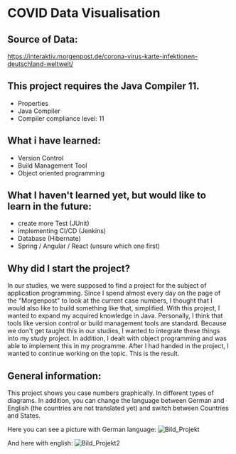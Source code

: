 # COVID Data Visualisation

## Source of Data:
https://interaktiv.morgenpost.de/corona-virus-karte-infektionen-deutschland-weltweit/

## This project requires the Java Compiler 11.
* Properties 
* Java Compiler 
* Compiler compliance level: 11

## What i have learned:
- Version Control
- Build Management Tool
- Object oriented programming

## What I haven't learned yet, but would like to learn in the future:
- create more Test (JUnit)
- implementing CI/CD (Jenkins)
- Database (Hibernate)
- Spring / Angular / React (unsure which one first)

## Why did I start the project?
In our studies, we were supposed to find a project for the subject of application programming. Since I spend almost every day on the page of the "Morgenpost" to look at the current case numbers, I thought that I would also like to build something like that, simplified. With this project, I wanted to expand my acquired knowledge in Java. Personally, I think that tools like version control or build management tools are standard. Because we don't get taught this in our studies, I wanted to integrate these things into my study project. In addition, I dealt with object programming and was able to implement this in my programme. After I had handed in the project, I wanted to continue working on the topic. This is the result.

## General information:
This project shows you case numbers graphically. In different types of diagrams. In addition, you can change the language between German and English (the countries are not translated yet) and switch between Countries and States.

Here you can see a picture with German language:
![Bild_Projekt](https://user-images.githubusercontent.com/72971697/113402753-d5283100-93a5-11eb-8768-dce8b0bdb141.png)

And here with english:
![Bild_Projekt2](https://user-images.githubusercontent.com/72971697/113402899-16204580-93a6-11eb-9737-b300b84e58b0.png)
